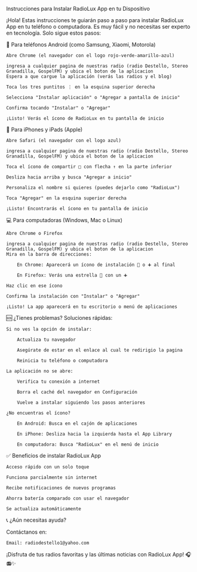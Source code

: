 Instrucciones para Instalar RadioLux App en tu Dispositivo

¡Hola! Estas instrucciones te guiarán paso a paso para instalar RadioLux App en tu teléfono o computadora. Es muy fácil y no necesitas ser experto en tecnología. Solo sigue estos pasos:

📱 Para teléfonos Android (como Samsung, Xiaomi, Motorola)

    Abre Chrome (el navegador con el logo rojo-verde-amarillo-azul)

    ingresa a cualquier pagina de nuestras radio (radio Destello, Stereo Granadilla, GospelFM) y ubica el boton de la aplicacion
    Espera a que cargue la aplicación (verás las radios y el blog)

    Toca los tres puntitos ⋮ en la esquina superior derecha

    Selecciona "Instalar aplicación" o "Agregar a pantalla de inicio"

    Confirma tocando "Instalar" o "Agregar"

    ¡Listo! Verás el ícono de RadioLux en tu pantalla de inicio
    
🍎 Para iPhones y iPads (Apple)

    Abre Safari (el navegador con el logo azul)

    ingresa a cualquier pagina de nuestras radio (radio Destello, Stereo Granadilla, GospelFM) y ubica el boton de la aplicacion

    Toca el ícono de compartir □ con flecha ↑ en la parte inferior

    Desliza hacia arriba y busca "Agregar a inicio"

    Personaliza el nombre si quieres (puedes dejarlo como "RadioLux")

    Toca "Agregar" en la esquina superior derecha

    ¡Listo! Encontrarás el ícono en tu pantalla de inicio


💻 Para computadoras (Windows, Mac o Linux)

    Abre Chrome o Firefox

    ingresa a cualquier pagina de nuestras radio (radio Destello, Stereo Granadilla, GospelFM) y ubica el boton de la aplicacion
    Mira en la barra de direcciones:

        En Chrome: Aparecerá un ícono de instalación 🔧 o ➕ al final

        En Firefox: Verás una estrella 🌟 con un ➕

    Haz clic en ese ícono

    Confirma la instalación con "Instalar" o "Agregar"

    ¡Listo! La app aparecerá en tu escritorio o menú de aplicaciones


🆘 ¿Tienes problemas? Soluciones rápidas:

    Si no ves la opción de instalar:

        Actualiza tu navegador

        Asegúrate de estar en el enlace al cual te redirigio la pagina

        Reinicia tu teléfono o computadora

    La aplicación no se abre:

        Verifica tu conexión a internet

        Borra el caché del navegador en Configuración

        Vuelve a instalar siguiendo los pasos anteriores

    ¿No encuentras el ícono?

        En Android: Busca en el cajón de aplicaciones

        En iPhone: Desliza hacia la izquierda hasta el App Library

        En computadora: Busca "RadioLux" en el menú de inicio

✅ Beneficios de instalar RadioLux App

    Acceso rápido con un solo toque

    Funciona parcialmente sin internet

    Recibe notificaciones de nuevos programas

    Ahorra batería comparado con usar el navegador

    Se actualiza automáticamente


📞 ¿Aún necesitas ayuda?

Contáctanos en:

    Email: radiodestello1@yahoo.com


¡Disfruta de tus radios favoritas y las últimas noticias con RadioLux App! 🎧📻✨
